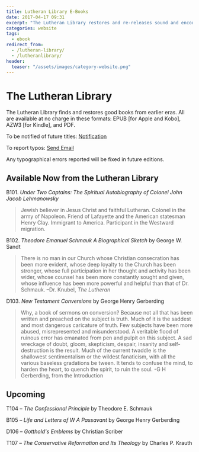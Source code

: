 ```yaml
---
title: Lutheran Library E-Books
date: 2017-04-17 09:31 
excerpt: "The Lutheran Library restores and re-releases sound and encouraging Christian books from earlier eras as ebooks." 
categories: website
tags: 
  - ebook
redirect_from:
  - /lutheran-library/
  - /lutheranlibrary/
header:
  teaser: "/assets/images/category-website.png"
---
```

# The Lutheran Library 

The Lutheran Library finds and restores good books from earlier eras. All are available at no charge in these formats: EPUB [for Apple and Kobo], AZW3 [for Kindle], and PDF.

To be notified of future titles: [Notification](/subscribe/)

To report typos: [Send Email](/contact/)

Any typographical errors reported will be fixed in future editions.

## Available Now from the Lutheran Library

B101. *Under Two Captains: The Spiritual Autobiography of Colonel John Jacob Lehmanowsky* 

>Jewish believer in Jesus Christ and faithful Lutheran. Colonel in the army of Napoleon. Friend of Lafayette and the American statesman Henry Clay.  Immigrant to America.  Participant in the Westward migration.  

B102. *Theodore Emanuel Schmauk A Biographical Sketch* by George W. Sandt 

>There is no man in our Church whose Christian consecration has been more evident, whose deep loyalty to the Church has been stronger, whose full participation in her thought and activity has been wider, whose counsel has been more constantly sought and given, whose influence has been more powerful and helpful than that of Dr. Schmauk. –Dr. Knubel, *The Lutheran* 

D103. *New Testament Conversions* by George Henry Gerberding

>Why, a book of sermons on conversion? Because not all that has been written and preached on the subject is truth. Much of it is the saddest and most dangerous caricature of truth. Few subjects have been more abused, misrepresented and misunderstood. A veritable flood of ruinous error has emanated from pen and pulpit on this subject. A sad wreckage of doubt, gloom, skepticism, despair, insanity and self-destruction is the result. Much of the current twaddle is the shallowest sentimentalism or the wildest fanaticism, with all the various baseless gradations be tween. It tends to confuse the mind, to harden the heart, to quench the spirit, to ruin the soul. -G H Gerberding, from the Introduction

## Upcoming


T104 – *The Confessional Principle* by Theodore E. Schmauk

B105 – *Life and Letters of W A Passavant* by George Henry Gerberding

D106 – *Gotthold's Emblems* by Christian Scriber

T107 – *The Conservative Reformation and Its Theology* by Charles P. Krauth

